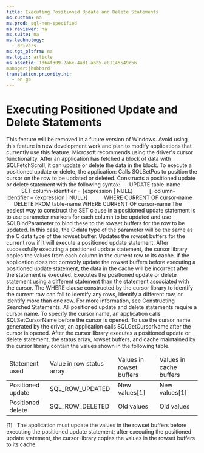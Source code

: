 ```yaml
---
title: Executing Positioned Update and Delete Statements
ms.custom: na
ms.prod: sql-non-specified
ms.reviewer: na
ms.suite: na
ms.technology: 
  - drivers
ms.tgt_pltfrm: na
ms.topic: article
ms.assetid: 1d64f309-2a6e-4ad1-a6b5-e81145549c56
manager:jhubbard
translation.priority.ht: 
  - en-gb
---
```

# Executing Positioned Update and Delete Statements
<?xml version="1.0" encoding="utf-8"?>
<developerReferenceWithoutSyntaxDocument xmlns="http://ddue.schemas.microsoft.com/authoring/2003/5" xmlns:xlink="http://www.w3.org/1999/xlink" xmlns:xsi="http://www.w3.org/2001/XMLSchema-instance" xsi:schemaLocation="http://ddue.schemas.microsoft.com/authoring/2003/5 http://dduestorage.blob.core.windows.net/ddueschema/developer.xsd">
  <introduction>
    <alert class="important">
      <para>This feature will be removed in a future version of Windows. Avoid using this feature in new development work and plan to modify applications that currently use this feature. Microsoft recommends using the driver's cursor functionality.</para>
    </alert>
    <para>After an application has fetched a block of data with <legacyBold>SQLFetchScroll</legacyBold>, it can update or delete the data in the block. To execute a positioned update or delete, the application:  </para>
    <list class="ordered">
      <listItem>
        <para>Calls <legacyBold>SQLSetPos</legacyBold> to position the cursor on the row to be updated or deleted.</para>
      </listItem>
      <listItem>
        <para>Constructs a positioned update or delete statement with the following syntax: </para>
        <para>     <legacyBold>UPDATE</legacyBold> <legacyItalic>table-name</legacyItalic></para>
        <para>          <legacyBold>SET </legacyBold><legacyItalic>column-identifier</legacyItalic> <legacyBold>=</legacyBold> {<legacyItalic>expression</legacyItalic> | <legacyBold>NULL</legacyBold>} </para>
        <para>          [<legacyBold>, </legacyBold><legacyItalic>column-identifier</legacyItalic> <legacyBold>=</legacyBold> {<legacyItalic>expression</legacyItalic> | <legacyBold>NULL</legacyBold>}] </para>
        <para>          <legacyBold>WHERE CURRENT OF </legacyBold><legacyItalic>cursor-name</legacyItalic></para>
        <para>     <legacyBold>DELETE FROM</legacyBold> <legacyItalic>table-name</legacyItalic> <legacyBold>WHERE CURRENT OF </legacyBold><legacyItalic>cursor-name</legacyItalic></para>
        <para>The easiest way to construct the <legacyBold>SET</legacyBold> clause in a positioned update statement is to use parameter markers for each column to be updated and use <legacyBold>SQLBindParameter</legacyBold> to bind these to the rowset buffers for the row to be updated. In this case, the C data type of the parameter will be the same as the C data type of the rowset buffer. </para>
      </listItem>
      <listItem>
        <para>Updates the rowset buffers for the current row if it will execute a positioned update statement. After successfully executing a positioned update statement, the cursor library copies the values from each column in the current row to its cache. </para>
        <alert class="caution">
          <para>If the application does not correctly update the rowset buffers before executing a positioned update statement, the data in the cache will be incorrect after the statement is executed.</para>
        </alert>
      </listItem>
      <listItem>
        <para>Executes the positioned update or delete statement using a different statement than the statement associated with the cursor. </para>
        <alert class="caution">
          <para>The <legacyBold>WHERE</legacyBold> clause constructed by the cursor library to identify the current row can fail to identify any rows, identify a different row, or identify more than one row. For more information, see <legacyLink xlink:href="e429254c-c43f-4fbf-98b2-5f1ed53501ff">Constructing Searched Statements</legacyLink>.</para>
        </alert>
      </listItem>
    </list>
    <para>All positioned update and delete statements require a cursor name. To specify the cursor name, an application calls <legacyBold>SQLSetCursorName</legacyBold> before the cursor is opened. To use the cursor name generated by the driver, an application calls <legacyBold>SQLGetCursorName</legacyBold> after the cursor is opened.</para>
    <para>After the cursor library executes a positioned update or delete statement, the status array, rowset buffers, and cache maintained by the cursor library contain the values shown in the following table.</para>
    <table xmlns:caps="http://schemas.microsoft.com/build/caps/2013/11">
      <thead>
        <tr>
          <TD>
            <para>Statement used</para>
          </TD>
          <TD>
            <para>Value in row status array</para>
          </TD>
          <TD>
            <para>Values in</para>
            <para>rowset buffers</para>
          </TD>
          <TD>
            <para>Values in</para>
            <para>cache buffers</para>
          </TD>
        </tr>
      </thead>
      <tbody>
        <tr>
          <TD>
            <para>Positioned update</para>
          </TD>
          <TD>
            <para>SQL_ROW_UPDATED</para>
          </TD>
          <TD>
            <para>New values[1]</para>
          </TD>
          <TD>
            <para>New values[1]</para>
          </TD>
        </tr>
        <tr>
          <TD>
            <para>Positioned delete</para>
          </TD>
          <TD>
            <para>SQL_ROW_DELETED</para>
          </TD>
          <TD>
            <para>Old values</para>
          </TD>
          <TD>
            <para>Old values</para>
          </TD>
        </tr>
      </tbody>
    </table>
    <para>[1]   The application must update the values in the rowset buffers before executing the positioned update statement; after executing the positioned update statement, the cursor library copies the values in the rowset buffers to its cache.</para>
  </introduction>
  <relatedTopics />
</developerReferenceWithoutSyntaxDocument>